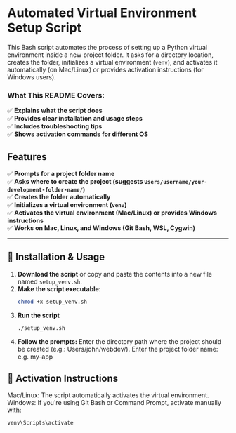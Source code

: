 # Automated Virtual Environment Setup Script

This Bash script automates the process of setting up a Python virtual environment inside a new project folder. It asks for a directory location, creates the folder, initializes a virtual environment (`venv`), and activates it automatically (on Mac/Linux) or provides activation instructions (for Windows users).

### **What This README Covers:**
✅ **Explains what the script does**  
✅ **Provides clear installation and usage steps**  
✅ **Includes troubleshooting tips**  
✅ **Shows activation commands for different OS**  

## Features
✅ **Prompts for a project folder name**  
✅ **Asks where to create the project (suggests `Users/username/your-development-folder-name/`)**  
✅ **Creates the folder automatically**  
✅ **Initializes a virtual environment (`venv`)**  
✅ **Activates the virtual environment (Mac/Linux) or provides Windows instructions**  
✅ **Works on Mac, Linux, and Windows (Git Bash, WSL, Cygwin)**  

---

## 🔧 Installation & Usage

1. **Download the script** or copy and paste the contents into a new file named `setup_venv.sh`.  
2. **Make the script executable**:
   ```sh
   chmod +x setup_venv.sh
3. **Run the script**
   ```sh
   ./setup_venv.sh
4. **Follow the prompts:**
  Enter the directory path where the project should be created (e.g.: Users/john/webdev/).
  Enter the project folder name: e.g. my-app

## 🎯 Activation Instructions
   Mac/Linux: The script automatically activates the virtual environment.
      Windows: If you're using Git Bash or Command Prompt, activate manually with:
   ```sh
   venv\Scripts\activate
